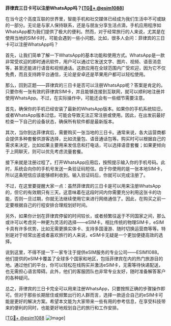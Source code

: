 **菲律宾三日卡可以注册WhatsApp吗？[[TG💪+ @esim1088](https://t.me/s/esim1088)]**

在当今这个高度互联的世界里，智能手机和社交媒体已经成为我们生活中不可或缺的一部分。无论是与家人保持联系，还是与朋友分享生活点滴，手机应用程序如WhatsApp都为我们提供了极大的便利。然而，对于经常旅行的人来说，尤其是在使用当地的SIM卡时，可能会遇到一些小问题。比如，很多人会问：菲律宾的三日卡可以注册WhatsApp吗？

首先，让我们简单了解一下WhatsApp的基本功能和使用方式。WhatsApp是一款非常受欢迎的即时通讯软件，用户可以通过它发送文字、图片、视频、语音消息等，甚至还能进行语音和视频通话。这款应用在全球范围内广受欢迎，因为它不仅免费，而且支持跨平台通信，无论是安卓还是苹果用户都可以轻松使用。

那么，回到正题——菲律宾的三日卡是否可以注册WhatsApp呢？答案是肯定的。只要你有一张有效的菲律宾SIM卡，并且能够连接到互联网，就可以顺利地注册并使用WhatsApp。不过，在实际操作中，可能还会有一些细节需要注意。

首先，确保你的手机已经安装了最新的WhatsApp版本。如果你的手机系统较旧，或者WhatsApp版本过低，可能会导致无法正常注册或使用。因此，在出发前最好检查一下自己的设备状态，确保所有软件都是最新版本。

其次，当你到达菲律宾后，需要购买一张当地的三日卡。通常来说，各大运营商都会提供多种套餐供游客选择，比如流量包、语音通话包等。购买时可以根据自己的需求来决定，比如如果主要用来发信息和打电话，可以选择语音套餐；如果更倾向于上网聊天，则可以优先考虑流量套餐。

接下来就是注册过程了。打开WhatsApp应用后，按照提示输入你的手机号码。此时，系统会向你的手机号发送一条验证码短信。由于你使用的是一张本地SIM卡，所以这条短信应该能够顺利收到。输入验证码后，你就可以完成注册了。

不过，在这里要提醒大家一点：虽然菲律宾的三日卡是可以用来注册WhatsApp的，但它的有效期只有三天。这意味着在这段时间内你需要充分利用这张卡的功能，否则一旦过期，你就无法继续使用它来进行网络通信了。因此，在购买之前一定要根据自己的行程安排合理规划好时间。

另外，如果你计划在菲律宾停留的时间较长，或者频繁往返于不同国家之间，那么或许可以考虑另一种更为灵活的选择——eSIM卡。相比传统的物理SIM卡，eSIM卡具有许多优势，比如无需更换实体卡、支持多国漫游、随时切换运营商等等。特别是对于经常出差或者喜欢旅行的人来说，eSIM卡无疑是一个更加便捷高效的选择。

说到这里，不得不提一下一家专注于提供eSIM服务的专业公司——ESIM1088。他们提供的eSIM卡覆盖了全球多个国家和地区，包括菲律宾在内的热门旅游目的地。通过他们的平台，你可以轻松在线购买并激活eSIM卡，无需等待快递配送，也无需担心语言障碍。此外，他们的客服团队也非常专业友好，随时准备解答客户的各种疑问。

总之，菲律宾的三日卡完全可以用来注册WhatsApp，只要按照正确的步骤操作即可。但对于那些长期居住或频繁出行的人群而言，选择一款适合自己的eSIM卡可能是更好的解决方案。希望本文能为大家带来一些有用的参考信息，在享受科技带来的便利的同时，也能更好地规划自己的旅行和工作安排。

[[TG💪+ @esim1088](https://t.me/s/esim1088) ![Image](https://i.postimg.cc/4NQfJmqS/Snipaste-2025-05-13-00-14-12.png)]